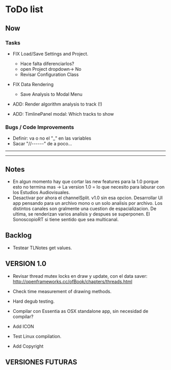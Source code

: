 # ToDo list

## Now
### Tasks
- FIX Load/Save Settings and Project.
    - Hace falta diferenciarlos?
    - open Project dropdown-> No
    - Revisar Configuration Class

- FIX Data Rendering
    - Save Analysis to Modal Menu

- ADD: Render algorithm analysis to track (!)

- ADD: TimlinePanel modal: Which tracks to show


### Bugs / Code Improvements
- Definir: va o no el "_" en las variables
- Sacar "//------" de a poco...



**********************************************************************************************
**********************************************************************************************
## Notes
- En algun momento hay que cortar las new features para la 1.0 porque esto no termina mas -> La version 1.0 = lo que necesito para laburar con los Estudios Audiovisuales. 
- Desactivar por ahora el channelSplit. v1.0 sin esa opcion. Desarrollar UI app pensando para un archivo mono o un solo analisis por archivo. Los distintos canales son gralmente una cuestion de espacializacion. De ultima, se renderizan varios analisis y despues se superponen. El SonoscopioRT si tiene sentido que sea multicanal.

## Backlog

- Testear TLNotes get values.


## VERSION 1.0
- Revisar thread mutex locks en draw y update, con el data saver: http://openframeworks.cc/ofBook/chapters/threads.html
- Check time measurement of drawing methods.
- Hard degub testing.

- Compilar con Essentia as OSX standalone app, sin necesidad de compilar?
- Add ICON
- Test Linux compilation.
- Add Copyright


## VERSIONES FUTURAS


    




